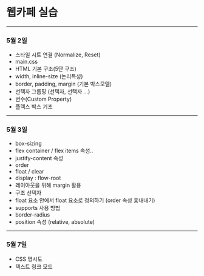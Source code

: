 # 웹카페 실습

---

### 5월 2일

- 스타일 시트 연결 (Normalize, Reset)
- main.css
- HTML 기본 구조(5단 구조)
- width, inline-size (논리특성)
- border, padding, margin (기본 박스모델)
- 선택자 그룹핑 (선택자, 선택자 ...)
- 변수(Custom Property)
- 플렉스 박스 기초

---

### 5월 3일

- box-sizing
- flex container / flex items 속성..
- justify-content 속성
- order
- float / clear
- display : flow-root
- 레이아웃을 위해 margin 활용
- 구조 선택자
- float 요소 안에서 float 요소로 정의하기 (order 속성 흉내내기)
- supports 사용 방법
- border-radius
- position 속성 (relative, absolute)

---

### 5월 7일

- CSS 명시도
- 텍스트 링크 모드
